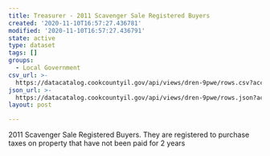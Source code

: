 ```yaml
---
title: Treasurer - 2011 Scavenger Sale Registered Buyers
created: '2020-11-10T16:57:27.436781'
modified: '2020-11-10T16:57:27.436791'
state: active
type: dataset
tags: []
groups:
  - Local Government
csv_url: >-
  https://datacatalog.cookcountyil.gov/api/views/dren-9pwe/rows.csv?accessType=DOWNLOAD
json_url: >-
  https://datacatalog.cookcountyil.gov/api/views/dren-9pwe/rows.json?accessType=DOWNLOAD
layout: post

---
```

2011 Scavenger Sale Registered Buyers. They are registered to purchase taxes on property that have not been paid for 2 years
